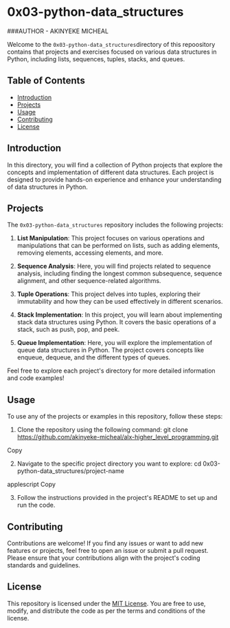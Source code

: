 # 0x03-python-data_structures
###AUTHOR - AKINYEKE MICHEAL

Welcome to the `0x03-python-data_structures`directory of this  repoository contains that projects and exercises focused on various data structures in Python, including lists, sequences, tuples, stacks, and queues.

## Table of Contents
- [Introduction](#introduction)
- [Projects](#projects)
- [Usage](#usage)
- [Contributing](#contributing)
- [License](#license)

## Introduction
In this directory, you will find a collection of Python projects that explore the concepts and implementation of different data structures. Each project is designed to provide hands-on experience and enhance your understanding of data structures in Python.

## Projects
The `0x03-python-data_structures` repository includes the following projects:

1. **List Manipulation**: This project focuses on various operations and manipulations that can be performed on lists, such as adding elements, removing elements, accessing elements, and more.

2. **Sequence Analysis**: Here, you will find projects related to sequence analysis, including finding the longest common subsequence, sequence alignment, and other sequence-related algorithms.

3. **Tuple Operations**: This project delves into tuples, exploring their immutability and how they can be used effectively in different scenarios.

4. **Stack Implementation**: In this project, you will learn about implementing stack data structures using Python. It covers the basic operations of a stack, such as push, pop, and peek.

5. **Queue Implementation**: Here, you will explore the implementation of queue data structures in Python. The project covers concepts like enqueue, dequeue, and the different types of queues.

Feel free to explore each project's directory for more detailed information and code examples!

## Usage
To use any of the projects or examples in this repository, follow these steps:

1. Clone the repository using the following command:
git clone https://github.com/akinyeke-micheal/alx-higher_level_programming.git

Copy

2. Navigate to the specific project directory you want to explore:
cd 0x03-python-data_structures/project-name

applescript
Copy

3. Follow the instructions provided in the project's README to set up and run the code.

## Contributing
Contributions are welcome! If you find any issues or want to add new features or projects, feel free to open an issue or submit a pull request. Please ensure that your contributions align with the project's coding standards and guidelines.

## License
This repository is licensed under the [MIT License](LICENSE). You are free to use, modify, and distribute the code as per the terms and conditions of the license.

